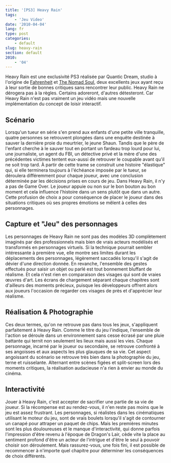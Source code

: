 ```yaml
---
title: '[PS3] Heavy Rain'
tags:
    - 'Jeu Video'
date: '2010-04-04'
lang: fr
type: post
categories:
    - default
slug: heavy-rain
section: default
2010:
    - '04'
---
```


Heavy Rain est une exclusivité PS3 réalisée par Quantic Dream, studio à l'origine de [Fahrenheit](http://fr.wikipedia.org/wiki/Fahrenheit_%28jeu_vid%C3%A9o%29) et [The Nomad Soul](http://fr.wikipedia.org/wiki/The_Nomad_Soul), deux excellents jeux ayant reçu à leur sortie de bonnes critiques sans rencontrer leur public. Heavy Rain ne dérogera pas à la règles. Certains adoreront, d'autres détesteront. Car Heavy Rain n'est pas vraiment un jeu vidéo mais une nouvelle implémentation du concept de loisir interactif.

<!-- more -->

## Scénario

Lorsqu'un tueur en série s'en prend aux enfants d'une petite ville tranquille, quatre personnes se retrouvent plongées dans une enquête destinée à sauver la dernière proie du meurtrier, le jeune Shaun. Tandis que le père de l'enfant cherche à le sauver tout en portant un fardeau trop lourd pour lui, une journaliste, un agent du FBI, un détective privé et la mère d'une des précédentes victimes tentent eux-aussi de retrouver le coupable avant qu'il ne soit trop tard. À partir de cette trame se construit une histoire "élastique" qui, si elle terminera toujours à l'échéance imposée par le tueur, se déroulera différemment pour chaque joueur, avec une conclusion déterminée par les décisions prises en cours de jeu. Dans Heavy Rain, il n'y a pas de Game Over. Le joueur appuie ou non sur le bon bouton au bon moment et cela influence l'histoire dans un sens plutôt que dans un autre. Cette profusion de choix a pour conséquence de placer le joueur dans des situations critiques où ses propres émotions se mêlent à celles des personnages.

## Capture et "Jeu" des personnages

Les personnages de Heavy Rain ne sont pas des modèles 3D complètement imaginés par des professionnels mais bien de vrais acteurs modélisés et transformés en personnages virtuels. Si la technique pourrait sembler intéressante à première vue, elle montre ses limites durant les déplacements des personnages, légèrement saccadés lorsqu'il s'agit de dévier d'une direction donnée. En revanche, l'ensemble des gestes effectués pour saisir un objet ou parlé est tout bonnement bluffant de réalisme. Et cela n'est rien en comparaison des visages qui sont de vraies œuvres d'art. Les écrans de chargement séparant chaque chapitres sont d'ailleurs des moments précieux, puisque les développeurs offrent alors aux joueurs l'occasion de regarder ces visages de près et d'apprécier leur réalisme.

## Réalisation &amp; Photographie

Ces deux termes, qu'on ne retrouve pas dans tous les jeux, s'appliquent parfaitement à Heavy Rain. Comme le titre du jeu l'indique, l'ensemble de l'action se déroule dans un environnement sans cesse écrasé par une pluie battante qui ternit non seulement les lieux mais aussi les vies. Chaque personnage, incarné par le joueur ou secondaire, se retrouve confronté à ses angoisses et aux aspects les plus glauques de sa vie. Cet aspect angoissant du scénario se retrouve très bien dans la photographie du jeu, terne et ruisselante. Alternant entre scènes figées et split-screen lors des moments critiques, la réalisation audacieuse n'a rien à envier au monde du cinéma.

## Interactivité

Jouer à Heavy Rain, c'est accepter de sacrifier une partie de sa vie de joueur. Si la récompense est au rendez-vous, il n'en reste pas moins que le jeu est assez frustrant. Les personnages, si réalistes dans les cinématiques utilisant le moteur du jeu, sont de vrais boulets lorsqu'il s'agit de contourner un canapé pour attraper un paquet de chips. Mais les premières minutes sont les plus douloureuses et le manque d'interactivité, qui donne parfois l'impression d'être revenu à l'époque de Dragon's Lair, cède vite la place au sentiment profond d'être un acteur de l'intrigue et d'être le seul à pouvoir choisir son déroulement. Mais rassurez-vous, une fois fini, il est possible de recommencer à n'importe quel chapitre pour déterminer les conséquences de choix différents.
